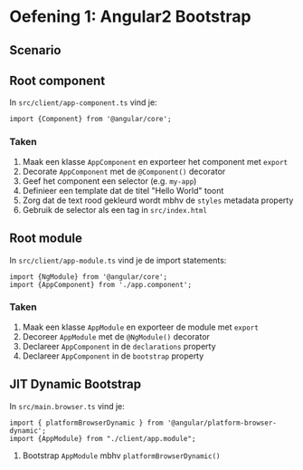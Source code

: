# Oefening 1: Angular2 Bootstrap

## Scenario

## Root component
In `src/client/app-component.ts` vind je:

```
import {Component} from '@angular/core';
```
### Taken

1. Maak een klasse `AppComponent` en exporteer het component met `export`
2. Decorate `AppComponent` met de `@Component()` decorator
3. Geef het component een selector (e.g. `my-app`)
5. Definieer een template dat de titel "Hello World" toont
6. Zorg dat de text rood gekleurd wordt mbhv de `styles` metadata property
7. Gebruik de selector als een tag in `src/index.html`

## Root module
In `src/client/app-module.ts` vind je de import statements:

```
import {NgModule} from '@angular/core';
import {AppComponent} from './app.component';
```

### Taken

1. Maak een klasse `AppModule` en exporteer de module met `export`
2. Decoreer `AppModule` met de `@NgModule()` decorator
3. Declareer `AppComponent` in de `declarations` property
5. Declareer `AppComponent` in de `bootstrap` property

## JIT Dynamic Bootstrap
In `src/main.browser.ts` vind je:

```
import { platformBrowserDynamic } from '@angular/platform-browser-dynamic';
import {AppModule} from "./client/app.module";
```

1. Bootstrap `AppModule` mbhv `platformBrowserDynamic()`
